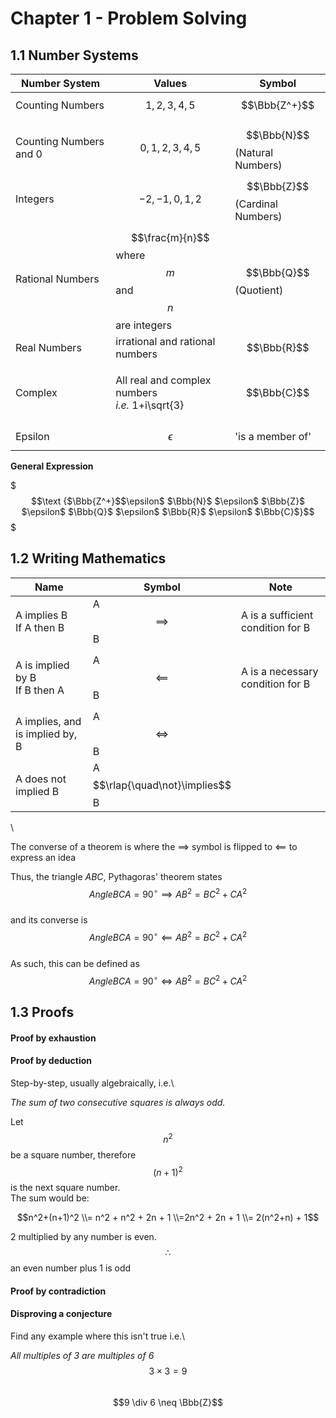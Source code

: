# Chapter 1 - Problem Solving

## 1.1 Number Systems

| Number System          | Values                                                                                     | Symbol                        |
| ---------------------- | ------------------------------------------------------------------------------------------ | ----------------------------- |
| Counting Numbers       | $$1,2,3,4,5$$                                                                              | $$\Bbb{Z^+}$$                 |
|                        |                                                                                            |                               |
| Counting Numbers and 0 | $$0,1,2,3,4,5$$                                                                            | $$\Bbb{N}$$ (Natural Numbers) |
| Integers               | $$-2,-1,0,1,2$$                                                                            | $$\Bbb{Z}$$(Cardinal Numbers) |
| Rational Numbers       | $$\frac{m}{n}$$ where $$m$$ and $$n$$ are integers                                         | $$\Bbb{Q}$$ (Quotient)        |
| Real Numbers           | irrational and rational numbers                                                            | $$\Bbb{R}$$                   |
| Complex                | <p>All real and complex numbers<br><em>i.e.</em> <span class="math">1+i\sqrt{3}</span></p> | $$\Bbb{C}$$                   |
| Epsilon                | $$\epsilon$$                                                                               | 'is a member of'              |

&#x20;                                                                **General Expression**

&#x20;                                                              $$$\text {$\Bbb{Z^+}$$\epsilon$ $\Bbb{N}$ $\epsilon$ $\Bbb{Z}$ $\epsilon$ $\Bbb{Q}$ $\epsilon$ $\Bbb{R}$ $\epsilon$ $\Bbb{C}$}$$$

## 1.2 Writing Mathematics

| Name                                    | Symbol                           | Note                              |
| --------------------------------------- | -------------------------------- | --------------------------------- |
| <p>A implies B<br>If A then B</p>       | A $$\implies$$ B                 | A is a sufficient condition for B |
| <p>A is implied by B<br>If B then A</p> | A $$\impliedby$$ B               | A is a necessary condition for B  |
| A implies, and is implied by, B         | A $$\iff$$ B                     |                                   |
| A does not implied B                    | A $$\rlap{\quad\not}\implies$$ B |                                   |

\


The converse of a theorem is where the $\implies$ symbol is flipped to $\impliedby$ to express an idea

Thus, the triangle $ABC$, Pythagoras' theorem states\
$$Angle {BCA} = 90^\circ \implies {AB}^2 = {BC}^2 + {CA}^2$$\
and its converse is\
$$Angle {BCA} = 90^\circ \impliedby {AB}^2 = {BC}^2 + {CA}^2$$\
As such, this can be defined as\
$$Angle BCA = 90^\circ \iff {AB}^2 = {BC}^2 + {CA}^2$$

## 1.3 Proofs

#### Proof by exhaustion

#### Proof by deduction

Step-by-step, usually algebraically, i.e.\


_The sum of two consecutive squares is always odd._

Let $$n^2$$ be a square number, therefore\
$$(n+1)^2$$ is the next square number.\
The sum would be:

$$n^2+(n+1)^2 \\= n^2 + n^2 + 2n + 1 \\=2n^2 + 2n + 1 \\= 2(n^2+n) + 1$$

2 multiplied by any number is even.\
$$\therefore$$ an even number plus 1 is odd

#### Proof by contradiction

#### Disproving a conjecture

Find any example where this isn't true i.e.\


_All multiples of 3 are multiples of 6_\
$$3 \times 3 = 9$$\
$$9 \div 6 \neq \Bbb{Z}$$
